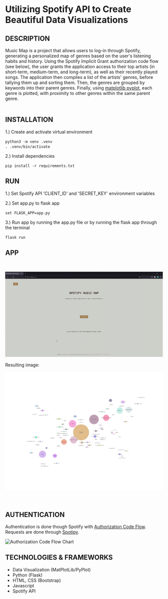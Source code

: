# Utilizing Spotify API to Create Beautiful Data Visualizations

## DESCRIPTION
Music Map is a project that allows users to log-in through Spotify, generating a personalized map of genres based on the user's 
listening habits and history. Using the Spotify Implicit Grant authorization code flow (see below), the user grants the application access to their top artists 
(in short-term, medium-term, and long-term), as well as their recently played songs. The application then compiles a list of the artists' genres, before tallying
them up and sorting them. Then, the genres are grouped by keywords into their parent genres. Finally, using [matplotlib pyplot](https://matplotlib.org/stable/api/_as_gen/matplotlib.pyplot.html),
each genre is plotted, with proximity to other genres within the same parent genre.<br><br>

## INSTALLATION
1.) Create and activate virtual environment
```
python3 -m venv .venv
. .venv/bin/activate
```
2.) Install dependencies
```
pip install -r requirements.txt
```
## RUN
1.) Set Spotify API 'CLIENT_ID' and 'SECRET_KEY' environment variables

2.) Set app.py to flask app
```
set FLASK_APP=app.py
```
3.) Run app by running the app.py file or by running the flask app through the terminal
```
flask run
```

## APP
<br>

![Music Taste Visualization](/static/imgs/demo.gif)


Resulting image:
<br>

![Music Taste Visualization](/static/imgs/example.PNG)

<br>

## AUTHENTICATION
Authentication is done though Spotify with [Authorization Code Flow](https://developer.spotify.com/documentation/general/guides/authorization/code-flow/).
Requests are done through [Spotipy](https://spotipy.readthedocs.io/).

![Authorization Code Flow Chart](https://developer.spotify.com/assets/AuthG_AuthoriztionCode.png)

## TECHNOLOGIES & FRAMEWORKS
- Data Visualization (MatPlotLib/PyPlot)
- Python (Flask)
- HTML, CSS (Bootstrap)
- Javascript
- Spotify API
